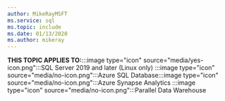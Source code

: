 ```yaml
---
author: MikeRayMSFT
ms.service: sql
ms.topic: include
ms.date: 01/13/2020
ms.author: mikeray
---
```


**THIS TOPIC APPLIES TO:**:::image type="icon" source="media/yes-icon.png":::SQL Server 2019 and later (Linux only) :::image type="icon" source="media/no-icon.png":::Azure SQL Database:::image type="icon" source="media/no-icon.png":::Azure Synapse Analytics :::image type="icon" source="media/no-icon.png":::Parallel Data Warehouse 
